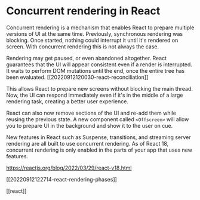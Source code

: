 # Concurrent rendering in React

Concurrent rendering is a mechanism that enables React to prepare multiple versions of UI at the same time. Previously, synchronous rendering was blocking. Once started, nothing could interrupt it until it's rendered on screen. With concurrent rendering this is not always the case.

Rendering may get paused, or even abandoned altogether. React guarantees that the UI will appear consistent even if a render is interrupted. It waits to perform DOM mutations until the end, once the entire tree has been evaluated. [[20220912120030-react-reconciliation]]

This allows React to prepare new screens without blocking the main thread. Now, the UI can respond immediately even if it's in the middle of a large rendering task, creating a better user experience.

React can also now remove sections of the UI and re-add them while reusing the previous state. A new component called `<Offscreen>` will allow you to prepare UI in the background and show it to the user on cue.

New features in React such as Suspense, transitions, and streaming server rendering are all built to use concurrent rendering. As of React 18, concurrent rendering is only enabled in the parts of your app that uses new features.

https://reactjs.org/blog/2022/03/29/react-v18.html

[[20220912122714-react-rendering-phases]]

[[react]]